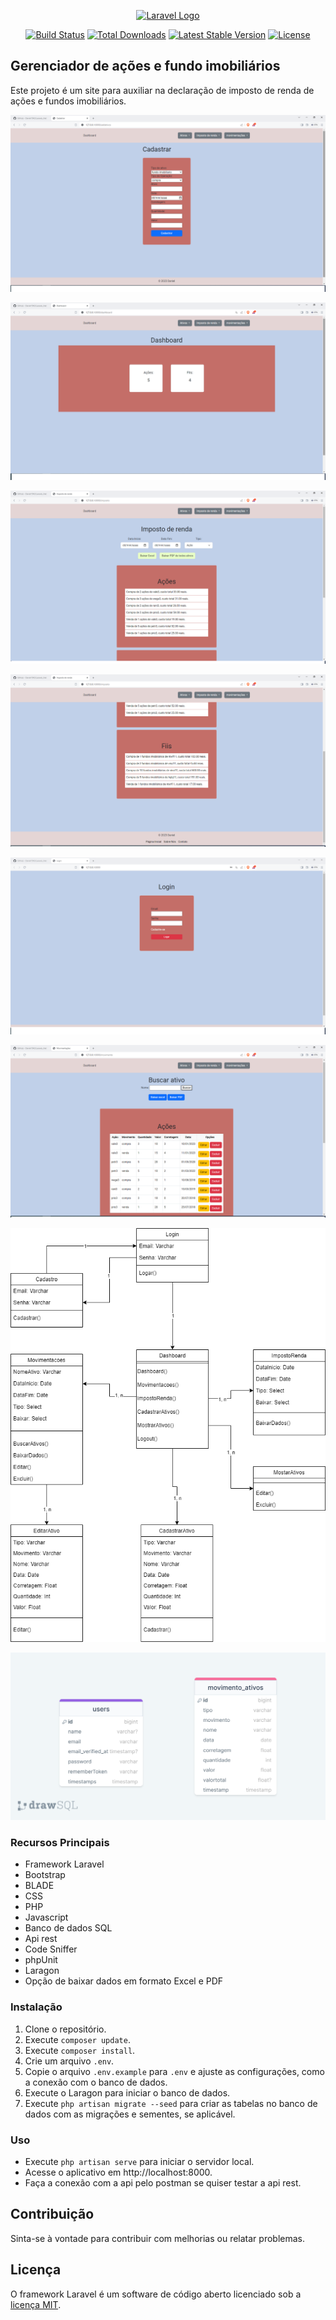
<p align="center"><a href="https://laravel.com" target="_blank"><img src="https://raw.githubusercontent.com/laravel/art/master/logo-lockup/5%20SVG/2%20CMYK/1%20Full%20Color/laravel-logolockup-cmyk-red.svg" width="400" alt="Laravel Logo"></a></p>

<p align="center">
<a href="https://github.com/laravel/framework/actions"><img src="https://github.com/laravel/framework/workflows/tests/badge.svg" alt="Build Status"></a>
<a href="https://packagist.org/packages/laravel/framework"><img src="https://img.shields.io/packagist/dt/laravel/framework" alt="Total Downloads"></a>
<a href="https://packagist.org/packages/laravel/framework"><img src="https://img.shields.io/packagist/v/laravel/framework" alt="Latest Stable Version"></a>
<a href="https://packagist.org/packages/laravel/framework"><img src="https://img.shields.io/packagist/l/laravel/framework" alt="License"></a>
</p>

## Gerenciador de ações e fundo imobiliários

Este projeto é um site para auxiliar na declaração de imposto de renda de ações e fundos imobiliários.

![Exemplo de Screenshot](imagens/cadastro.png)

![Exemplo de Screenshot](imagens/dashboard.png)

![Exemplo de Screenshot](imagens/ir.png)

![Exemplo de Screenshot](imagens/ir2.png)

![Exemplo de Screenshot](imagens/login.png)

![Exemplo de Screenshot](imagens/movimento.png)

![Exemplo de Screenshot](imagens/Diagrama.png)

![Exemplo de Screenshot](imagens/drawSQL.png)

### Recursos Principais

- Framework Laravel
- Bootstrap
- BLADE
- CSS
- PHP
- Javascript
- Banco de dados SQL
- Api rest
- Code Sniffer
- phpUnit
- Laragon
- Opção de baixar dados em formato Excel e PDF

### Instalação

1. Clone o repositório.
2. Execute `composer update`.
3. Execute `composer install`.
4. Crie um arquivo `.env`.
5. Copie o arquivo `.env.example` para `.env` e ajuste as configurações, como a conexão com o banco de dados.
6. Execute o Laragon para iniciar o banco de dados.
7. Execute `php artisan migrate --seed` para criar as tabelas no banco de dados com as migrações e sementes, se aplicável.

### Uso

- Execute `php artisan serve` para iniciar o servidor local.
- Acesse o aplicativo em http://localhost:8000.
- Faça a conexão com a api pelo postman se quiser testar a api rest.

## Contribuição

Sinta-se à vontade para contribuir com melhorias ou relatar problemas.

## Licença

O framework Laravel é um software de código aberto licenciado sob a [licença MIT](https://opensource.org/licenses/MIT).
